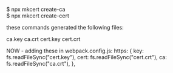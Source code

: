 $ npx mkcert create-ca  
$ npx mkcert create-cert


these commands generated the following files:

ca.key
ca.crt
cert.key
cert.crt

NOW - adding these in webpack.config.js:
 https: {
        key: fs.readFileSync("cert.key"),
        cert: fs.readFileSync("cert.crt"),
        ca: fs.readFileSync("ca.crt"),
    },